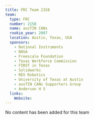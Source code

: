```yaml
---
title: FRC Team 2158
team:
  type: FRC
  number: 2158
  name: ausTIN CANs
  rookie_year: 2007
  location: Austin, Texas, USA
  sponsors:
    - National Instruments
    - NASA
    - Freescale Foundation
    - Texas Workforce Commission
    - FIRST in Texas
    - Solidworks
    - REV Robotics
    - University of Texas at Austin
    - ausTIN CANs Supporters Group
    - Anderson H S
  links:
    Website: 
---
```

No content has been added for this team